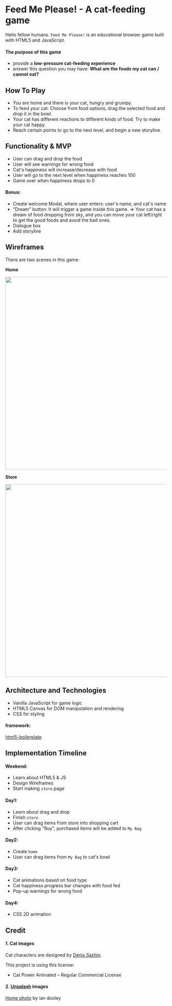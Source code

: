 # Feed Me Please! - A cat-feeding game

Hello fellow humans. `Feed Me Please!` is an educational browser game built with HTML5 and JavaScript.

#### The purpose of this game
- provide a **low-pressure cat-feeding experience**
- answer this question you may have: **What are the foods my cat can / cannot eat?**

## How To Play
- You are home and there is your cat, hungry and grumpy.
- To feed your cat: Choose from food options, drag the selected food and drop it in the bowl.
- Your cat has different reactions to different kinds of food. Try to make your cat happy.
- Reach certain points to go to the next level, and begin a new storyline.

## Functionality & MVP
- User can drag and drop the food
- User will see warnings for wrong food
- Cat's happiness will increase/decrease with food
- User will go to the next level when happiness reaches 100
- Game over when happiness drops to 0

#### Bonus:
- Create welcome Modal, where user enters: user's name, and cat's name
- "Dream" button: It will trigger a game inside this game. => Your cat has a dream of food dropping from sky, and you can move your cat left/right to get the good foods and avoid the bad ones.
- Dialogue box
- Add storyline

## Wireframes
There are two scenes in this game:

**Home**

<img src="https://res.cloudinary.com/devleg/image/upload/v1523877409/home.png" width="600">

**Store**

 <img src="https://res.cloudinary.com/devleg/image/upload/v1523877388/store.png" width="600">

## Architecture and Technologies
- Vanilla JavaScript for game logic
- HTML5 Canvas for DOM manipulation and rendering
- CSS for styling

#### framework:
[html5-boilerplate](https://html5boilerplate.com/)

## Implementation Timeline
#### Weekend:
- Learn about HTML5 & JS
- Design Wireframes
- Start making `store` page

#### Day1:
- Learn about drag and drop
- Finish `store`
- User can drag items from store into shopping cart
- After clicking "Buy", purchased items will be added to `My Bag`

#### Day2:
- Create `home`
- User can drag items from `My Bag` to cat's bowl

#### Day3:
- Cat animations based on food type
- Cat happiness progress bar changes with food fed
- Pop-up warnings for wrong food

#### Day4:
- CSS 2D animation

## Credit
#### 1. Cat images
Cat characters are designed by [Denis Sazhin](http://iconka.com/en/).

This project is using this license:
- Cat Power Animated – Regular Commercial License

#### 2. [Unsplash](https://unsplash.com/) images
[Home photo](https://unsplash.com/photos/_-JR5TxKNSo) by ian dooley
